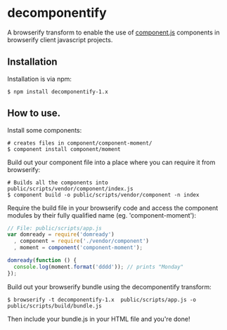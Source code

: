 # decomponentify

A browserify transform to enable the use of [component.js](https://github.com/component/component) components in browserify client javascript projects.

## Installation

Installation is via npm:

```
$ npm install decomponentify-1.x
```

## How to use.

Install some components:

```
# creates files in component/component-moment/
$ component install component/moment
```

Build out your component file into a place where you can require it from browserify:

```
# Builds all the components into public/scripts/vendor/component/index.js
$ component build -o public/scripts/vendor/component -n index
```

Require the build file in your browserify code and access the component modules by their fully qualified name (eg. 'component-moment'):

``` js
// File: public/scripts/app.js
var domready = require('domready')
  , component = require('./vendor/component')
  , moment = component('component-moment');

domready(function () {
  console.log(moment.format('dddd')); // prints "Monday"
});
```

Build out your browserify bundle using the decomponentify transform:

```
$ browserify -t decomponentify-1.x  public/scripts/app.js -o public/scripts/build/bundle.js
```

Then include your bundle.js in your HTML file and you're done!
